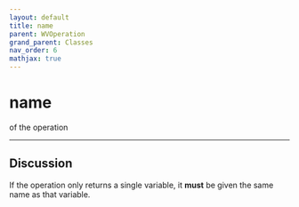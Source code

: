 ```yaml
---
layout: default
title: name
parent: WVOperation
grand_parent: Classes
nav_order: 6
mathjax: true
---
```


#  name

of the operation


---

## Discussion

  If the operation only returns a single variable, it **must** be
  given the same name as that variable.
  
